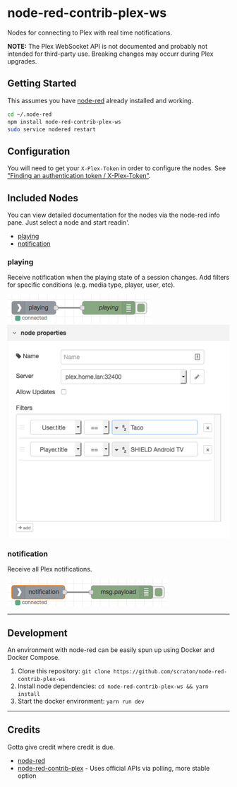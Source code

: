 node-red-contrib-plex-ws
=====================================

Nodes for connecting to Plex with real time notifications.

**NOTE:** The Plex WebSocket API is not documented and probably not intended for third-party use. Breaking changes may occurr during Plex upgrades.

## Getting Started

This assumes you have [node-red](http://nodered.org/) already installed and working.

```bash
cd ~/.node-red
npm install node-red-contrib-plex-ws
sudo service nodered restart
```

## Configuration

You will need to get your `X-Plex-Token` in order to configure the nodes. See ["Finding an authentication token / X-Plex-Token"](https://support.plex.tv/articles/204059436-finding-an-authentication-token-x-plex-token/).

## Included Nodes

You can view detailed documentation for the nodes via the node-red info pane. Just select a node and start readin'.

* [playing](#playing)
* [notification](#notification)

### playing

Receive notification when the playing state of a session changes. Add filters for specific conditions (e.g. media type, player, user, etc).

![](images/PlayingFlow.png?raw=true "Playing Flow")
![](images/PlayingProperties.png?raw=true "Playing Node Properties")

### notification

Receive all Plex notifications.

![](images/NotificationFlow.png?raw=true "Notification Flow")

---
## Development

An environment with node-red can be easily spun up using Docker and Docker Compose.

1. Clone this repository:        `git clone https://github.com/scraton/node-red-contrib-plex-ws`
1. Install node dependencies:    `cd node-red-contrib-plex-ws && yarn install`
1. Start the docker environment: `yarn run dev`

---
## Credits

Gotta give credit where credit is due.

* [node-red](https://github.com/node-red/node-red)
* [node-red-contrib-plex](https://github.com/halkeye/node-red-contrib-plex) - Uses official APIs via polling, more stable option
